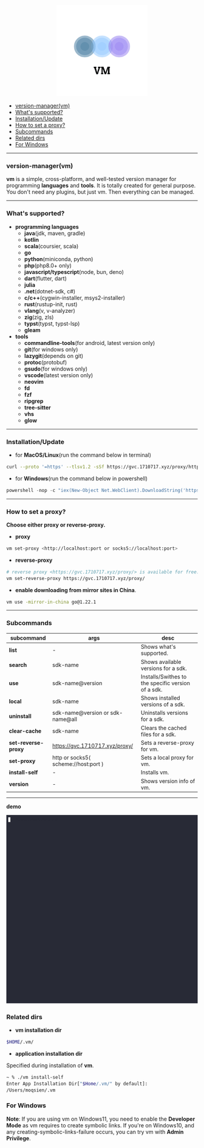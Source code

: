 <p style="" align="center">
  <!-- <img src="https://github.com/moqsien/img_repo/raw/main/vm_header_photo_2.png" alt="Logo" width="720" height="240"> -->
  <img src="https://github.com/moqsien/img_repo/raw/main/vm_profile_image.png" alt="Logo" width="240" height="240">
</p>

* [version-manager(vm)](#1)
* [What's supported?](#2)
* [Installation/Update](#3)
* [How to set a proxy?](#4)
* [Subcommands](#5)
* [Related dirs](#6)
* [For Windows](#7)

------
<p id="1"></p>  

### version-manager(vm)

**vm** is a simple, cross-platform, and well-tested version manager for programming **languages** and **tools**. It is totally created for general purpose. You don't need any plugins, but just vm. Then everything can be managed.

------

<p id="2"></p>

### What's supported?

- **programming languages**
  - **java**(jdk, maven, gradle)
  - **kotlin**
  - **scala**(coursier, scala)
  - **go**
  - **python**(miniconda, python)
  - **php**(php8.0+ only)
  - **javascript/typescript**(node, bun, deno)
  - **dart**(flutter, dart)
  - **julia**
  - **.net**(dotnet-sdk, c#)
  - **c/c++**(cygwin-installer, msys2-installer)
  - **rust**(rustup-init, rust)
  - **vlang**(v, v-analyzer)
  - **zig**(zig, zls)
  - **typst**(typst, typst-lsp)
  - **gleam**
- **tools**
  - **commandline-tools**(for android, latest version only)
  - **git**(for windows only)
  - **lazygit**(depends on git)
  - **protoc**(protobuf)
  - **gsudo**(for windows only)
  - **vscode**(latest version only)
  - **neovim**
  - **fd**
  - **fzf**
  - **ripgrep**
  - **tree-sitter**
  - **vhs**
  - **glow**

------

<p id="3"></p>  

### Installation/Update
- for **MacOS/Linux**(run the command below in terminal)
```bash
curl --proto '=https' --tlsv1.2 -sSf https://gvc.1710717.xyz/proxy/https://raw.githubusercontent.com/gvcgo/version-manager/main/scripts/install.sh | sh
```

- for **Windows**(run the command below in powershell)
```powershell
powershell -nop -c "iex(New-Object Net.WebClient).DownloadString('https://gvc.1710717.xyz/proxy/https://raw.githubusercontent.com/gvcgo/version-manager/main/scripts/install.ps1')"
```

------

<p id="4"></p> 

### How to set a proxy?

**Choose either proxy or reverse-proxy.**

- **proxy**
```bash
vm set-proxy <http://localhost:port or socks5://localhost:port>
```

- **reverse-proxy**

```bash
# reverse proxy <https://gvc.1710717.xyz/proxy/> is available for free.
vm set-reverse-proxy https://gvc.1710717.xyz/proxy/
```

- **enable downloading from mirror sites in China**.
```bash
vm use -mirror-in-china go@1.22.1
```

------

<p id="5"></p> 

### Subcommands

| subcommand | args | desc |
|-------|-------|-------|
| **list** | - | Shows what's supported. |
| **search** | sdk-name | Shows available versions for a sdk. |
| **use** | sdk-name@version | Installs/Swithes to the specific version of a sdk. |
| **local** | sdk-name | Shows installed versions of a sdk. |
| **uninstall** | sdk-name@version or sdk-name@all | Uninstalls versions for a sdk. |
| **clear-cache** | sdk-name | Clears the cached files for a sdk. |
| **set-reverse-proxy** | https://gvc.1710717.xyz/proxy/ | Sets a reverse-proxy for vm. |
| **set-proxy** | http or socks5( scheme://host:port ) | Sets a local proxy for vm. |
| **install-self** | - | Installs vm. |
| **version** | - | Shows version info of vm. |
------

**demo**

<!-- <a href="https://asciinema.org/a/647462" target="_blank"><img src="https://asciinema.org/a/647462.svg" /></a> -->
![demo](https://github.com/moqsien/img_repo/raw/main/vm.gif)

<p id="6"></p> 

### Related dirs

- **vm installation dir**
```bash
$HOME/.vm/
```

- **application installation dir**

Specified during installation of **vm**.
```bash
~ % ./vm install-self
Enter App Installation Dir["$Home/.vm/" by default]:
/Users/moqsien/.vm
```

<p id="7"></p> 

### For Windows

**Note**: If you are using vm on Windows11, you need to enable the **Developer Mode** as vm requires to create symbolic links. If you're on Windows10, and any creating-symbolic-links-failure occurs, you can try vm with **Admin Privilege**.
